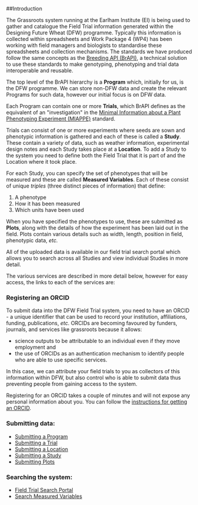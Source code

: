 ##Introduction

The Grassroots system running at the Earlham Institute (EI) is being used to gather and catalogue the Field Trial information generated within the Designing Future Wheat (DFW) programme. 
Typically this information is collected within spreadsheets and Work Package 4 (WP4) has been working with field managers and biologists to standardise these spreadsheets and collection mechanisms.
The standards we have produced follow the same concepts as the [Breeding API (BrAPI)](https://brapi.org/), a technical solution to use these standards to make genotyping, phenotyping and trial data interoperable and reusable.

The top level of the BrAPI hierarchy is a **Program** which, initially for us, is the DFW programme. 
We can store non-DFW data and create the relevant Programs for such data, however our initial focus is on DFW data.

Each Program can contain one or more **Trials**, which BrAPI defines as the equivalent of an 
"investigation" in the [Minimal Information about a Plant Phenotyping Experiment (MIAPPE)](https://www.miappe.org/) standard.

Trials can consist of one or more experiments where seeds are sown and phenotypic information is gathered and each of these is called a **Study**. 
These contain a variety of data, such as weather information, experimental design notes and each Study takes place at a **Location**. 
To add a Study to the system you need to define both the Field Trial that it is part of and the Location where it
took place.

For each Study, you can specify the set of phenotypes that will be measured and these are called **Measured Variables**. Each of these consist of unique *triples* (three distinct pieces of information) that define:

 1. A phenotype
 2. How it has been measured 
 3. Which units have been used

When you have specified the phenotypes to use, these are submitted as **Plots**, along with the details of how the experiment has been laid out in the field. 
Plots contain various details such as width, length, position in field, phenotypic data, *etc.*

All of the uploaded data is available in our field trial search portal which allows you to search across all Studies and view individual Studies in more detail.

The various services are described in more detail below, however for easy access, the links to each of the services are:

### Registering an ORCID

To submit data into the DFW Field Trial system, you need to have an ORCID - a unique identifier that can be used to record your institution, affiliations, funding, publications, *etc.* ORCIDs are becoming favoured by funders, journals, and services like grassroots because it allows: 

 * science outputs to be attributable to an individual even if they move employment and 
 * the use of ORCIDs as an authentication mechanism to identify people who are able to use specific services. 

In this case, we can attribute your field trials to you as collectors of this information within DFW, but also control who is able to submit data thus preventing people from gaining access to the system. 

Registering for an ORCID takes a couple of minutes and will not expose any personal information about you. You can follow the [instructions for getting an ORCID](https://grassroots.tools/docs/user/services/field_trial/orcid.md).

### Submitting data:

 * [Submitting a Program](https://grassroots.tools/docs/user/services/field_trial/submit_program.md)
 * [Submitting a Trial](https://grassroots.tools/docs/user/services/field_trial/submit_trial.md)
 * [Submitting a Location](https://grassroots.tools/docs/user/services/field_trial/submit_location.md)
 * [Submitting a Study](https://grassroots.tools/docs/user/services/field_trial/submit_study.md)
 * [Submitting Plots](https://grassroots.tools/docs/user/services/field_trial/submit_plots.md)

### Searching the system:

* [Field Trial Search Portal](https://grassroots.tools/docs/user/services/field_trial/search_portal.md)
* [Search Measured Variables](https://grassroots.tools/docs/user/services/field_trial/search_measured_variables.md)

        
